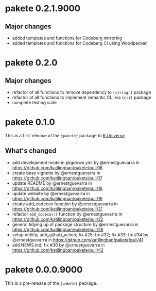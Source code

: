 # pakete 0.2.1.9000

## Major changes

* added templates and functions for Codeberg mirroring
* added templates and functions for Codeberg CI using Woodpecker


# pakete 0.2.0

## Major changes

* refactor of all functions to remove dependency to `{stringr}` package
* refactor of all functions to implement semantic CLI via `{cli}` package
* complete testing suite


# pakete 0.1.0

This is a first release of the `{pakete}` package to [R Universe](https://katilingban.r-universe.dev/pakete).

## What's changed

* add development mode in pkgdown.yml by @ernestguevarra in https://github.com/katilingban/pakete/pull/16
* create base vignette by @ernestguevarra in https://github.com/katilingban/pakete/pull/17
* update README by @ernestguevarra in https://github.com/katilingban/pakete/pull/18
* update website by @ernestguevarra in https://github.com/katilingban/pakete/pull/19
* create add_codecov function by @ernestguevarra in https://github.com/katilingban/pakete/pull/21
* refactor `add_codecov()` function by @ernestguevarra in https://github.com/katilingban/pakete/pull/22
* general tidying up of package structure by @ernestguevarra in https://github.com/katilingban/pakete/pull/26
* setup netlify; add_github_action; fix #25; fix #32; fix #33; fix #34 by @ernestguevarra in https://github.com/katilingban/pakete/pull/41
* add NEWS.md; fix #30 by @ernestguevarra in https://github.com/katilingban/pakete/pull/42


# pakete 0.0.0.9000

This is a pre-release of the `{pakete}` package.